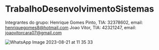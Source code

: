 # TrabalhoDesenvolvimentoSistemas
Integrantes do grupo:
Henrique Gomes Pinto, TIA: 32378602, email: henriquegomes8@hotmail.com
Joao Vitor, TIA: 42321247, email: joaovitorcara07@gmail.com


![WhatsApp Image 2023-08-21 at 11 35 33](https://github.com/HiqueGomes/TrabalhoDesenvolvimentoSistemas/assets/142839255/d8125095-b65c-4f9c-a3b9-b100ca6969fd)
